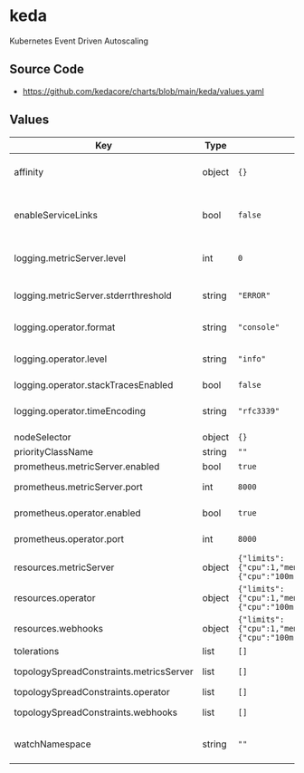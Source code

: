 # keda

Kubernetes Event Driven Autoscaling

## Source Code

* <https://github.com/kedacore/charts/blob/main/keda/values.yaml>

## Values

| Key | Type | Default | Description |
|-----|------|---------|-------------|
| affinity | object | `{}` | [Affinity] for pod scheduling for KEDA operator, Metrics API Server and KEDA admission webhooks. |
| enableServiceLinks | bool | `false` | Enable service links in pods. Although enabled, mirroring k8s default, it is highly recommended to disable, due to its legacy status [Legacy container links](https://docs.docker.com/engine/network/links/) |
| logging.metricServer.level | int | `0` | Logging level for Metrics Server. allowed values: `0` for info, `4` for debug, or an integer value greater than 0, specified as string |
| logging.metricServer.stderrthreshold | string | `"ERROR"` | Logging stderrthreshold for Metrics Server allowed values: 'DEBUG','INFO','WARN','ERROR','ALERT','EMERG' |
| logging.operator.format | string | `"console"` | Logging format for KEDA Operator. allowed values: `json` or `console` |
| logging.operator.level | string | `"info"` | Logging level for KEDA Operator. allowed values: `debug`, `info`, `error`, or an integer value greater than 0, specified as string |
| logging.operator.stackTracesEnabled | bool | `false` | If enabled, the stack traces will be also printed |
| logging.operator.timeEncoding | string | `"rfc3339"` | Logging time encoding for KEDA Operator. allowed values are `epoch`, `millis`, `nano`, `iso8601`, `rfc3339` or `rfc3339nano` |
| nodeSelector | object | `{}` | Node selector for pod scheduling ([docs](https://kubernetes.io/docs/concepts/scheduling-eviction/assign-pod-node/)) |
| priorityClassName | string | `""` | priorityClassName for all KEDA components |
| prometheus.metricServer.enabled | bool | `true` | Enable metric server Prometheus metrics expose |
| prometheus.metricServer.port | int | `8000` | HTTP port used for exposing metrics server prometheus metrics |
| prometheus.operator.enabled | bool | `true` | Enable KEDA Operator prometheus metrics expose |
| prometheus.operator.port | int | `8000` | Port used for exposing KEDA Operator prometheus metrics |
| resources.metricServer | object | `{"limits":{"cpu":1,"memory":"1000Mi"},"requests":{"cpu":"100m","memory":"100Mi"}}` | Manage [resource request & limits] of KEDA metrics apiserver pod |
| resources.operator | object | `{"limits":{"cpu":1,"memory":"1000Mi"},"requests":{"cpu":"100m","memory":"100Mi"}}` | Manage [resource request & limits] of KEDA operator pod |
| resources.webhooks | object | `{"limits":{"cpu":1,"memory":"1000Mi"},"requests":{"cpu":"100m","memory":"100Mi"}}` | Manage [resource request & limits] of KEDA admission webhooks pod |
| tolerations | list | `[]` | Tolerations for pod scheduling ([docs](https://kubernetes.io/docs/concepts/scheduling-eviction/taint-and-toleration/)) |
| topologySpreadConstraints.metricsServer | list | `[]` | [Pod Topology Constraints] of KEDA metrics apiserver pod |
| topologySpreadConstraints.operator | list | `[]` | [Pod Topology Constraints] of KEDA operator pod |
| topologySpreadConstraints.webhooks | list | `[]` | [Pod Topology Constraints] of KEDA admission webhooks pod |
| watchNamespace | string | `""` | Defines Kubernetes namespaces to watch to scale their workloads. Default watches all namespaces |
